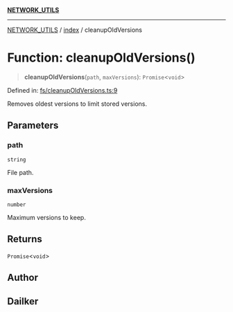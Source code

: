[**NETWORK_UTILS**](../../README.md)

***

[NETWORK_UTILS](../../README.md) / [index](../README.md) / cleanupOldVersions

# Function: cleanupOldVersions()

> **cleanupOldVersions**(`path`, `maxVersions`): `Promise`\<`void`\>

Defined in: [fs/cleanupOldVersions.ts:9](https://github.com/dailker/everyutil-js/blob/b3e269da55b7d96c15eb37e98c5c4f6b94f05f6f/src/fs/cleanupOldVersions.ts#L9)

Removes oldest versions to limit stored versions.

## Parameters

### path

`string`

File path.

### maxVersions

`number`

Maximum versions to keep.

## Returns

`Promise`\<`void`\>

## Author

## Dailker
